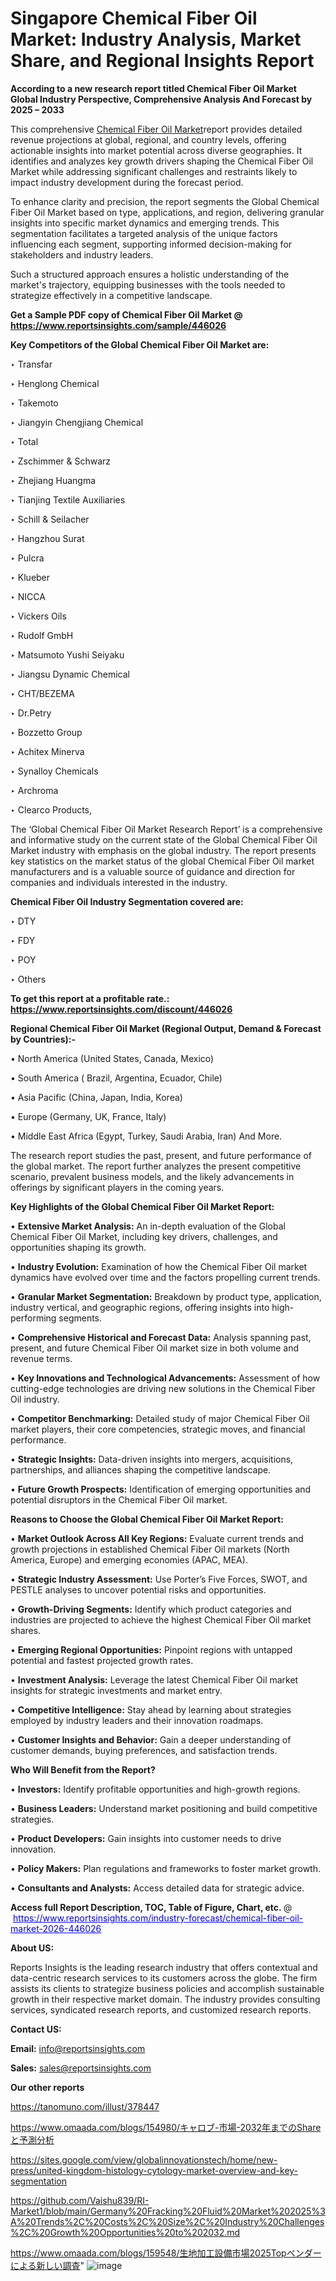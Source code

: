 # Singapore Chemical Fiber Oil Market: Industry Analysis, Market Share, and Regional Insights Report

<strong>According to a new research report titled Chemical Fiber Oil Market Global Industry Perspective, Comprehensive Analysis And Forecast by 2025 – 2033</strong>

This comprehensive <a href=https://www.reportsinsights.com/sample/446026>Chemical Fiber Oil Market</a>report provides detailed revenue projections at global, regional, and country levels, offering actionable insights into market potential across diverse geographies. It identifies and analyzes key growth drivers shaping the Chemical Fiber Oil Market while addressing significant challenges and restraints likely to impact industry development during the forecast period.

To enhance clarity and precision, the report segments the Global Chemical Fiber Oil Market based on type, applications, and region, delivering granular insights into specific market dynamics and emerging trends. This segmentation facilitates a targeted analysis of the unique factors influencing each segment, supporting informed decision-making for stakeholders and industry leaders.

Such a structured approach ensures a holistic understanding of the market's trajectory, equipping businesses with the tools needed to strategize effectively in a competitive landscape.

<strong>Get a Sample PDF copy of Chemical Fiber Oil Market </strong><strong>@<a href=https://www.reportsinsights.com/sample/446026 style=color:#0000ff;> https://www.reportsinsights.com/sample/446026</a></strong></font>

<strong>Key Competitors of the Global Chemical Fiber Oil Market are:</strong>

‣ Transfar

‣ Henglong Chemical

‣ Takemoto

‣ Jiangyin Chengjiang Chemical

‣ Total

‣ Zschimmer & Schwarz

‣ Zhejiang Huangma

‣ Tianjing Textile Auxiliaries

‣ Schill & Seilacher

‣ Hangzhou Surat

‣ Pulcra

‣ Klueber

‣ NICCA

‣ Vickers Oils

‣ Rudolf GmbH

‣ Matsumoto Yushi Seiyaku

‣ Jiangsu Dynamic Chemical

‣ CHT/BEZEMA

‣ Dr.Petry

‣ Bozzetto Group

‣ Achitex Minerva

‣ Synalloy Chemicals

‣ Archroma

‣ Clearco Products,

The ‘Global Chemical Fiber Oil Market Research Report’ is a comprehensive and informative study on the current state of the Global Chemical Fiber Oil Market industry with emphasis on the global industry. The report presents key statistics on the market status of the global Chemical Fiber Oil market manufacturers and is a valuable source of guidance and direction for companies and individuals interested in the industry.

<strong>Chemical Fiber Oil Industry Segmentation covered are:</strong>

‣ DTY

‣ FDY

‣ POY

‣ Others

<strong>To get this report at a profitable rate.: <a href=https://www.reportsinsights.com/discount/446026 style=color:#0000ff;>https://www.reportsinsights.com/discount/446026</a></strong></font>

<strong>Regional Chemical Fiber Oil Market (Regional Output, Demand &amp; Forecast by Countries):-</strong>

• North America (United States, Canada, Mexico)

• South America ( Brazil, Argentina, Ecuador, Chile)

• Asia Pacific (China, Japan, India, Korea)

• Europe (Germany, UK, France, Italy)

• Middle East Africa (Egypt, Turkey, Saudi Arabia, Iran) And More.

The research report studies the past, present, and future performance of the global market. The report further analyzes the present competitive scenario, prevalent business models, and the likely advancements in offerings by significant players in the coming years.

<strong>Key Highlights of the Global Chemical Fiber Oil Market Report:</strong>

• <strong>Extensive Market Analysis:</strong> An in-depth evaluation of the Global Chemical Fiber Oil Market, including key drivers, challenges, and opportunities shaping its growth.

• <strong>Industry Evolution:</strong> Examination of how the Chemical Fiber Oil market dynamics have evolved over time and the factors propelling current trends.

• <strong>Granular Market Segmentation:</strong> Breakdown by product type, application, industry vertical, and geographic regions, offering insights into high-performing segments.

• <strong>Comprehensive Historical and Forecast Data:</strong> Analysis spanning past, present, and future Chemical Fiber Oil market size in both volume and revenue terms.

• <strong>Key Innovations and Technological Advancements:</strong> Assessment of how cutting-edge technologies are driving new solutions in the Chemical Fiber Oil industry.

• <strong>Competitor Benchmarking:</strong> Detailed study of major Chemical Fiber Oil market players, their core competencies, strategic moves, and financial performance.

• <strong>Strategic Insights:</strong> Data-driven insights into mergers, acquisitions, partnerships, and alliances shaping the competitive landscape.

• <strong>Future Growth Prospects:</strong> Identification of emerging opportunities and potential disruptors in the Chemical Fiber Oil market.

<strong>Reasons to Choose the Global Chemical Fiber Oil Market Report:</strong>

• <strong>Market Outlook Across All Key Regions:</strong> Evaluate current trends and growth projections in established Chemical Fiber Oil markets (North America, Europe) and emerging economies (APAC, MEA).

• <strong>Strategic Industry Assessment:</strong> Use Porter’s Five Forces, SWOT, and PESTLE analyses to uncover potential risks and opportunities.

• <strong>Growth-Driving Segments:</strong> Identify which product categories and industries are projected to achieve the highest Chemical Fiber Oil market shares.

• <strong>Emerging Regional Opportunities:</strong> Pinpoint regions with untapped potential and fastest projected growth rates.

• <strong>Investment Analysis:</strong> Leverage the latest Chemical Fiber Oil market insights for strategic investments and market entry.

• <strong>Competitive Intelligence:</strong> Stay ahead by learning about strategies employed by industry leaders and their innovation roadmaps.

• <strong>Customer Insights and Behavior:</strong> Gain a deeper understanding of customer demands, buying preferences, and satisfaction trends.

<strong>Who Will Benefit from the Report?</strong>

• <strong>Investors:</strong> Identify profitable opportunities and high-growth regions.

• <strong>Business Leaders:</strong> Understand market positioning and build competitive strategies.

• <strong>Product Developers:</strong> Gain insights into customer needs to drive innovation.

• <strong>Policy Makers:</strong> Plan regulations and frameworks to foster market growth.

• <strong>Consultants and Analysts:</strong> Access detailed data for strategic advice.
</ul>
<strong>Access full Report Description, TOC, Table of Figure, Chart, etc. </strong>@  <a href=https://www.reportsinsights.com/industry-forecast/chemical-fiber-oil-market-2026-446026 style=color:#0000ff;>https://www.reportsinsights.com/industry-forecast/chemical-fiber-oil-market-2026-446026</a></font>

<strong><strong>About US</strong>:</strong>

Reports Insights is the leading research industry that offers contextual and data-centric research services to its customers across the globe. The firm assists its clients to strategize business policies and accomplish sustainable growth in their respective market domain. The industry provides consulting services, syndicated research reports, and customized research reports.

<strong>Contact US:</strong>

<p class=""""><b>Email:</b> <a href=mailto:info@reportsinsights.com>info@reportsinsights.com</a></p>
<p class=""""><b>Sales:</b> <a href=mailto:sales@reportsinsights.com>sales@reportsinsights.com</a></p>

<strong>Our other reports</strong>

<a href=https://tanomuno.com/illust/378447>https://tanomuno.com/illust/378447</a>

<a href=https://www.omaada.com/blogs/154980/キャロブ-市場-2032年までのShareと予測分析>https://www.omaada.com/blogs/154980/キャロブ-市場-2032年までのShareと予測分析</a>

<a href=https://sites.google.com/view/globalinnovationstech/home/new-press/united-kingdom-histology-cytology-market-overview-and-key-segmentation>https://sites.google.com/view/globalinnovationstech/home/new-press/united-kingdom-histology-cytology-market-overview-and-key-segmentation</a>

<a href=https://github.com/Vaishu839/RI-Market1/blob/main/Germany%20Fracking%20Fluid%20Market%202025%3A%20Trends%2C%20Costs%2C%20Size%2C%20Industry%20Challenges%2C%20Growth%20Opportunities%20to%202032.md>https://github.com/Vaishu839/RI-Market1/blob/main/Germany%20Fracking%20Fluid%20Market%202025%3A%20Trends%2C%20Costs%2C%20Size%2C%20Industry%20Challenges%2C%20Growth%20Opportunities%20to%202032.md</a>

<a href=https://www.omaada.com/blogs/159548/生地加工設備市場2025Topベンダーによる新しい調査>https://www.omaada.com/blogs/159548/生地加工設備市場2025Topベンダーによる新しい調査</a>"
![image](https://github.com/user-attachments/assets/27b4be98-ef1a-4335-821c-78d17cab4c7d)
